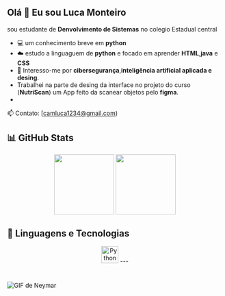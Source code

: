 ## Olá 👋 Eu sou Luca Monteiro

sou estudante de **Denvolvimento de Sistemas** no colegio Estadual central

- 💻 um conhecimento breve em **python**
- ☁️ estudo a linguaguem de **python** e focado em aprender **HTML**,**java** e **CSS**
- 🔐 Interesso-me por **cibersegurança**,**inteligência artificial aplicada e desing**.
- Trabalhei na parte de desing da interface no projeto do curso (**NutriScan**) um App feito da scanear objetos pelo **figma**.
- 


📫 Contato: [camluca1234@gmail.com) 


## 📊 GitHub Stats

<p align="center">
  <img height="140em" src="https://github-readme-stats.vercel.app/api?username=Lucamonteiro10&show_icons=true&theme=tokyonight&hide_title=false" />
  <img height="140em" src="https://github-readme-stats.vercel.app/api/top-langs/?username=Lucamonteiro10&layout=compact&theme=tokyonight" />
</p>

## 🚀 Linguagens e Tecnologias

<p align="center">
  <img src="https://cdn.jsdelivr.net/gh/devicons/devicon/icons/python/python-original.svg" height="40" alt="Python" />
---

<p align="center">
 
</p>

<!DOCTYPE html>
<html lang="pt">
<head>
    <meta charset="UTF-8">
    <meta name="viewport" content="width=device-width, initial-scale=1.0">
   
</head>
<body>
    <h1></h1>
    <img src="https://media1.tenor.com/m/cODZQ968z1QAAAAd/neyney-neymar.gif" alt="GIF de Neymar">
</body>
</html>


